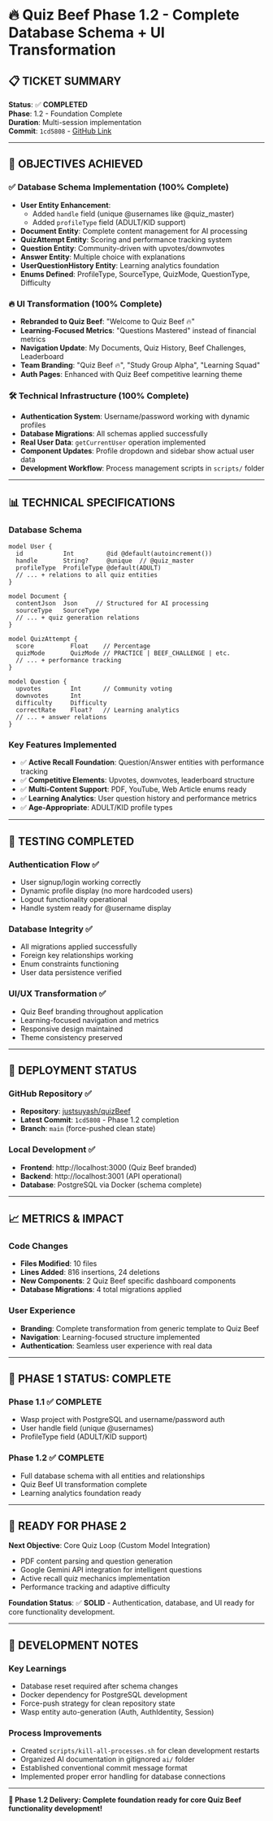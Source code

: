 # 🔥 Quiz Beef Phase 1.2 - Complete Database Schema + UI Transformation

## 📋 **TICKET SUMMARY**
**Status**: ✅ **COMPLETED**  
**Phase**: 1.2 - Foundation Complete  
**Duration**: Multi-session implementation  
**Commit**: `1cd5808` - [GitHub Link](https://github.com/justsuyash/quizBeef/commit/1cd5808)

---

## 🎯 **OBJECTIVES ACHIEVED**

### ✅ **Database Schema Implementation (100% Complete)**
- **User Entity Enhancement**:
  - Added `handle` field (unique @usernames like @quiz_master)
  - Added `profileType` field (ADULT/KID support)
- **Document Entity**: Complete content management for AI processing
- **QuizAttempt Entity**: Scoring and performance tracking system
- **Question Entity**: Community-driven with upvotes/downvotes
- **Answer Entity**: Multiple choice with explanations
- **UserQuestionHistory Entity**: Learning analytics foundation
- **Enums Defined**: ProfileType, SourceType, QuizMode, QuestionType, Difficulty

### 🔥 **UI Transformation (100% Complete)**
- **Rebranded to Quiz Beef**: "Welcome to Quiz Beef 🔥" 
- **Learning-Focused Metrics**: "Questions Mastered" instead of financial metrics
- **Navigation Update**: My Documents, Quiz History, Beef Challenges, Leaderboard
- **Team Branding**: "Quiz Beef 🔥", "Study Group Alpha", "Learning Squad"
- **Auth Pages**: Enhanced with Quiz Beef competitive learning theme

### 🛠️ **Technical Infrastructure (100% Complete)**
- **Authentication System**: Username/password working with dynamic profiles
- **Database Migrations**: All schemas applied successfully
- **Real User Data**: `getCurrentUser` operation implemented
- **Component Updates**: Profile dropdown and sidebar show actual user data
- **Development Workflow**: Process management scripts in `scripts/` folder

---

## 📊 **TECHNICAL SPECIFICATIONS**

### **Database Schema** 
```prisma
model User {
  id           Int         @id @default(autoincrement())
  handle       String?     @unique  // @quiz_master
  profileType  ProfileType @default(ADULT)
  // ... + relations to all quiz entities
}

model Document {
  contentJson  Json     // Structured for AI processing
  sourceType   SourceType
  // ... + quiz generation relations
}

model QuizAttempt {
  score          Float    // Percentage
  quizMode       QuizMode // PRACTICE | BEEF_CHALLENGE | etc.
  // ... + performance tracking
}

model Question {
  upvotes        Int      // Community voting
  downvotes      Int
  difficulty     Difficulty
  correctRate    Float?   // Learning analytics
  // ... + answer relations
}
```

### **Key Features Implemented**
- ✅ **Active Recall Foundation**: Question/Answer entities with performance tracking
- ✅ **Competitive Elements**: Upvotes, downvotes, leaderboard structure  
- ✅ **Multi-Content Support**: PDF, YouTube, Web Article enums ready
- ✅ **Learning Analytics**: User question history and performance metrics
- ✅ **Age-Appropriate**: ADULT/KID profile types

---

## 🧪 **TESTING COMPLETED**

### **Authentication Flow** ✅
- User signup/login working correctly
- Dynamic profile display (no more hardcoded users)
- Logout functionality operational
- Handle system ready for @username display

### **Database Integrity** ✅
- All migrations applied successfully
- Foreign key relationships working
- Enum constraints functioning
- User data persistence verified

### **UI/UX Transformation** ✅
- Quiz Beef branding throughout application
- Learning-focused navigation and metrics
- Responsive design maintained
- Theme consistency preserved

---

## 🚀 **DEPLOYMENT STATUS**

### **GitHub Repository** ✅
- **Repository**: [justsuyash/quizBeef](https://github.com/justsuyash/quizBeef)
- **Latest Commit**: `1cd5808` - Phase 1.2 completion
- **Branch**: `main` (force-pushed clean state)

### **Local Development** ✅
- **Frontend**: http://localhost:3000 (Quiz Beef branded)
- **Backend**: http://localhost:3001 (API operational)  
- **Database**: PostgreSQL via Docker (schema complete)

---

## 📈 **METRICS & IMPACT**

### **Code Changes**
- **Files Modified**: 10 files
- **Lines Added**: 816 insertions, 24 deletions
- **New Components**: 2 Quiz Beef specific dashboard components
- **Database Migrations**: 4 total migrations applied

### **User Experience**
- **Branding**: Complete transformation from generic template to Quiz Beef
- **Navigation**: Learning-focused structure implemented
- **Authentication**: Seamless user experience with real data

---

## 🎯 **PHASE 1 STATUS: COMPLETE**

### **Phase 1.1** ✅ **COMPLETE**
- Wasp project with PostgreSQL and username/password auth
- User handle field (unique @usernames)  
- ProfileType field (ADULT/KID support)

### **Phase 1.2** ✅ **COMPLETE** 
- Full database schema with all entities and relationships
- Quiz Beef UI transformation complete
- Learning analytics foundation ready

---

## 🚀 **READY FOR PHASE 2**

**Next Objective**: Core Quiz Loop (Custom Model Integration)
- PDF content parsing and question generation
- Google Gemini API integration for intelligent questions
- Active recall quiz mechanics implementation
- Performance tracking and adaptive difficulty

**Foundation Status**: ✅ **SOLID** - Authentication, database, and UI ready for core functionality development.

---

## 📝 **DEVELOPMENT NOTES**

### **Key Learnings**
- Database reset required after schema changes
- Docker dependency for PostgreSQL development
- Force-push strategy for clean repository state
- Wasp entity auto-generation (Auth, AuthIdentity, Session)

### **Process Improvements**
- Created `scripts/kill-all-processes.sh` for clean development restarts
- Organized AI documentation in gitignored `ai/` folder
- Established conventional commit message format
- Implemented proper error handling for database connections

---

**🎉 Phase 1.2 Delivery: Complete foundation ready for core Quiz Beef functionality development!**
